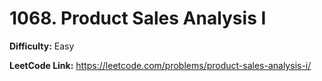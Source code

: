 # 1068. Product Sales Analysis I

**Difficulty:** Easy

**LeetCode Link:** https://leetcode.com/problems/product-sales-analysis-i/

